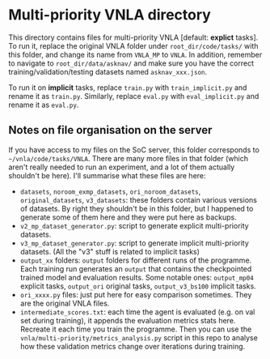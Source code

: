 # Multi-priority VNLA directory

This directory contains files for multi-priority VNLA [default: **explict** tasks]. To run it, replace the original VNLA folder under `root_dir/code/tasks/` with this folder, and change its name from `VNLA_MP` to `VNLA`. In addition, remember to navigate to `root_dir/data/asknav/` and make sure you have the correct training/validation/testing datasets named `asknav_xxx.json`.

To run it on **implicit** tasks, replace `train.py` with `train_implicit.py` and rename it as `train.py`. Similarly, replace `eval.py` with `eval_implicit.py` and rename it as `eval.py`.

## Notes on file organisation on the server
If you have access to my files on the SoC server, this folder corresponds to `~/vnla/code/tasks/VNLA`. There are many more files in that folder (which aren't really needed to run an experiment, and a lot of them actually shouldn't be here). I'll summarise what these files are here:
- `datasets`, `noroom_exmp_datasets`, `ori_noroom_datasets`, `original_datasets`, `v3_datasets`: these folders contain various versions of datasets. By right they shouldn't be in this folder, but I happened to generate some of them here and they were put here as backups.
- `v2_mp_dataset_generator.py`: script to generate explicit multi-priority datasets.
- `v3_mp_dataset_generator.py`: script to generate implicit multi-priority datasets. (All the "v3" stuff is related to implicit tasks)
- `output_xx` folders: `output` folders for different runs of the programme. Each training run generates an `output` that contains the checkpointed trained model and evaluation results. Some notable ones: `output_mp04` explicit tasks, `output_ori` original tasks, `output_v3_bs100` implicit tasks.
- `ori_xxxx.py` files: just put here for easy comparison sometimes. They are the original VNLA files. 
- `intermediate_scores.txt`: each time the agent is evaluated (e.g. on val set during training), it appends the evaluation metrics stats here. Recreate it each time you train the programme. Then you can use the `vnla/multi-priority/metrics_analysis.py` script in this repo to analyse how these validation metrics change over iterations during training.
